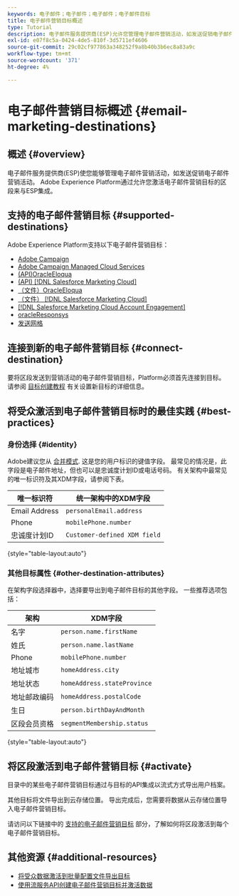 ```yaml
---
keywords: 电子邮件；电子邮件；电子邮件；电子邮件目标
title: 电子邮件营销目标概述
type: Tutorial
description: 电子邮件服务提供商(ESP)允许您管理电子邮件营销活动，如发送促销电子邮件促销活动。 了解哪些ESP支持作为Experience Platform目标。
exl-id: e07f8c5a-0424-4de5-810f-3d5711ef4606
source-git-commit: 29c02cf977863a348252f9a8b40b3b6ec8a83a9c
workflow-type: tm+mt
source-wordcount: '371'
ht-degree: 4%

---
```


# 电子邮件营销目标概述 {#email-marketing-destinations}

## 概述 {#overview}

电子邮件服务提供商(ESP)使您能够管理电子邮件营销活动，如发送促销电子邮件营销活动。 Adobe Experience Platform通过允许您激活电子邮件营销目标的区段来与ESP集成。

## 支持的电子邮件营销目标 {#supported-destinations}

Adobe Experience Platform支持以下电子邮件营销目标：

* [Adobe Campaign](adobe-campaign.md)
* [Adobe Campaign Managed Cloud Services](adobe-campaign-managed-services.md)
* [(API)OracleEloqua](oracle-eloqua-api.md)
* [(API) [!DNL Salesforce Marketing Cloud]](salesforce-marketing-cloud-exact-target.md)
* [（文件）OracleEloqua](oracle-eloqua.md)
* [（文件） [!DNL Salesforce Marketing Cloud]](salesforce-marketing-cloud.md)
* [[!DNL Salesforce Marketing Cloud Account Engagement]](salesforce-marketing-cloud-account-engagement.md)
* [oracleResponsys](oracle-responsys.md)
* [发送网格](sendgrid.md)

## 连接到新的电子邮件营销目标 {#connect-destination}

要将区段发送到营销活动的电子邮件营销目标，Platform必须首先连接到目标。 请参阅 [目标创建教程](../../ui/connect-destination.md) 有关设置新目标的详细信息。

## 将受众激活到电子邮件营销目标时的最佳实践 {#best-practices}

### 身份选择 {#identity}

Adobe建议您从 [合并模式](../../../profile/home.md#profile-fragments-and-union-schemas). 这是您的用户标识的键值字段。 最常见的情况是，此字段是电子邮件地址，但也可以是忠诚度计划ID或电话号码。 有关架构中最常见的唯一标识符及其XDM字段，请参阅下表。

| 唯一标识符 | 统一架构中的XDM字段 |
|----------------- | ---------------------------|
| Email Address | `personalEmail.address` |
| Phone | `mobilePhone.number` |
| 忠诚度计划ID | `Customer-defined XDM field` |

{style="table-layout:auto"}

### 其他目标属性 {#other-destination-attributes}

在架构字段选择器中，选择要导出到电子邮件目标的其他字段。 一些推荐选项包括：

| 架构 | XDM字段 |
|------ | ---------|
| 名字 | `person.name.firstName` |
| 姓氏 | `person.name.lastName` |
| Phone | `mobilePhone.number` |
| 地址城市 | `homeAddress.city` |
| 地址状态 | `homeAddress.stateProvince` |
| 地址邮政编码 | `homeAddress.postalCode` |
| 生日 | `person.birthDayAndMonth` |
| 区段会员资格 | `segmentMembership.status` |

{style="table-layout:auto"}

## 将区段激活到电子邮件营销目标 {#activate}

目录中的某些电子邮件营销目标通过与目标的API集成以流式方式导出用户档案。

其他目标将文件导出到云存储位置。 导出完成后，您需要将数据从云存储位置导入电子邮件营销目标。

请访问以下链接中的 [支持的电子邮件营销目标](#supported-destinations) 部分，了解如何将区段激活到每个电子邮件营销目标。

## 其他资源 {#additional-resources}

* [将受众数据激活到批量配置文件导出目标](../../ui/activate-batch-profile-destinations.md)
* [使用流服务API创建电子邮件营销目标并激活数据](../../api/connect-activate-batch-destinations.md)
